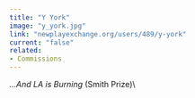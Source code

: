 ```yaml
---
title: "Y York"
image: "y_york.jpg"
link: "newplayexchange.org/users/489/y-york"
current: "false"
related:
- Commissions
---
```


*...And LA is Burning* (Smith Prize)\


